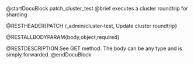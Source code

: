 
@startDocuBlock patch_cluster_test
@brief executes a cluster roundtrip for sharding

@RESTHEADER{PATCH /_admin/cluster-test, Update cluster roundtrip}

@RESTALLBODYPARAM{body,object,required}

@RESTDESCRIPTION
See GET method. The body can be any type and is simply forwarded.
@endDocuBlock

